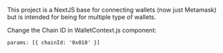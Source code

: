 This project is a NextJS base for connecting wallets (now just Metamask) but is intended for being for multiple type of wallets.

Change the Chain ID in WalletContext.js component:

`params: [{ chainId: '0x010' }]`

